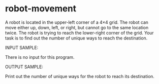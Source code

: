 # robot-movement

A robot is located in the upper-left corner of a 4×4 grid. The robot can move either up, down, left, or right, but cannot go to the same location twice. The robot is trying to reach the lower-right corner of the grid. Your task is to find out the number of unique ways to reach the destination.

INPUT SAMPLE:

There is no input for this program.

OUTPUT SAMPLE:

Print out the number of unique ways for the robot to reach its destination.
